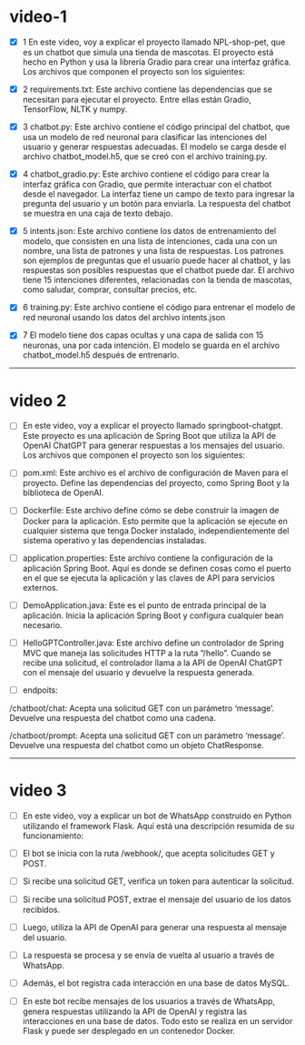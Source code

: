 # video-1
- [x] 1 En este video, voy a explicar el proyecto llamado NPL-shop-pet, que es un chatbot que simula una tienda de mascotas. El proyecto está hecho en Python y usa la librería Gradio para crear una interfaz gráfica. Los archivos que componen el proyecto son los siguientes:

- [x] 2 requirements.txt: Este archivo contiene las dependencias que se necesitan para ejecutar el proyecto. Entre ellas están Gradio, TensorFlow, NLTK y numpy.

- [x] 3 chatbot.py: Este archivo contiene el código principal del chatbot, que usa un modelo de red neuronal para clasificar las intenciones del usuario y generar respuestas adecuadas. El modelo se carga desde el archivo chatbot_model.h5, que se creó con el archivo training.py.

- [x] 4 chatbot_gradio.py: Este archivo contiene el código para crear la interfaz gráfica con Gradio, que permite interactuar con el chatbot desde el navegador. La interfaz tiene un campo de texto para ingresar la pregunta del usuario y un botón para enviarla. La respuesta del chatbot se muestra en una caja de texto debajo.

- [x] 5 intents.json: Este archivo contiene los datos de entrenamiento del modelo, que consisten en una lista de intenciones, cada una con un nombre, una lista de patrones y una lista de respuestas. Los patrones son ejemplos de preguntas que el usuario puede hacer al chatbot, y las respuestas son posibles respuestas que el chatbot puede dar. El archivo tiene 15 intenciones diferentes, relacionadas con la tienda de mascotas, como saludar, comprar, consultar precios, etc.

- [x] 6 training.py: Este archivo contiene el código para entrenar el modelo de red neuronal usando los datos del archivo intents.json

- [x] 7 El modelo tiene dos capas ocultas y una capa de salida con 15 neuronas, una por cada intención. El modelo se guarda en el archivo chatbot_model.h5 después de entrenarlo.

---
# video 2

- [ ] En este video, voy a explicar el proyecto llamado springboot-chatgpt. Este proyecto es una aplicación de Spring Boot que utiliza la API de OpenAI ChatGPT para generar respuestas a los mensajes del usuario. Los archivos que componen el proyecto son los siguientes:

- [ ] pom.xml: Este archivo es el archivo de configuración de Maven para el proyecto. Define las dependencias del proyecto, como Spring Boot y la biblioteca de OpenAI.

- [ ] Dockerfile: Este archivo define cómo se debe construir la imagen de Docker para la aplicación. Esto permite que la aplicación se ejecute en cualquier sistema que tenga Docker instalado, independientemente del sistema operativo y las dependencias instaladas.

- [ ] application.properties: Este archivo contiene la configuración de la aplicación Spring Boot. Aquí es donde se definen cosas como el puerto en el que se ejecuta la aplicación y las claves de API para servicios externos.

- [ ] DemoApplication.java: Este es el punto de entrada principal de la aplicación. Inicia la aplicación Spring Boot y configura cualquier bean necesario.

- [ ] HelloGPTController.java: Este archivo define un controlador de Spring MVC que maneja las solicitudes HTTP a la ruta “/hello”. Cuando se recibe una solicitud, el controlador llama a la API de OpenAI ChatGPT con el mensaje del usuario y devuelve la respuesta generada.

- [ ] endpoits:

/chatboot/chat: Acepta una solicitud GET con un parámetro ‘message’. Devuelve una respuesta del chatbot como una cadena.

/chatboot/prompt: Acepta una solicitud GET con un parámetro ‘message’. Devuelve una respuesta del chatbot como un objeto ChatResponse.

---
# video 3

- [ ] En este video, voy a explicar un bot de WhatsApp construido en Python utilizando el framework Flask. Aquí está una descripción resumida de su funcionamiento:

- [ ] El bot se inicia con la ruta /webhook/, que acepta solicitudes GET y POST.

- [ ] Si recibe una solicitud GET, verifica un token para autenticar la solicitud.

- [ ] Si recibe una solicitud POST, extrae el mensaje del usuario de los datos recibidos.

- [ ] Luego, utiliza la API de OpenAI para generar una respuesta al mensaje del usuario.

- [ ] La respuesta se procesa y se envía de vuelta al usuario a través de WhatsApp.

- [ ] Además, el bot registra cada interacción en una base de datos MySQL.

- [ ] En este bot recibe mensajes de los usuarios a través de WhatsApp, genera respuestas utilizando la API de OpenAI y registra las interacciones en una base de datos. Todo esto se realiza en un servidor Flask y puede ser desplegado en un contenedor Docker.